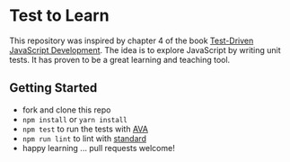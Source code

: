 # Test to Learn

This repository was inspired by chapter 4 of the book [Test-Driven JavaScript Development](http://www.tddjs.com). The idea is to explore JavaScript by writing unit tests. It has proven to be a great learning and teaching tool.

## Getting Started

- fork and clone this repo
- `npm install` or `yarn install`
- `npm test` to run the tests with [AVA](https://github.com/avajs/ava)
- `npm run lint` to lint with [standard](https://standardjs.com)
- happy learning ... pull requests welcome!

